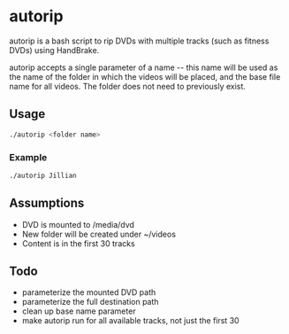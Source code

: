 

# autorip
autorip is a bash script to rip DVDs with multiple tracks (such as fitness DVDs) using HandBrake.

autorip accepts a single parameter of a name -- this name will be used as the name of the folder in which the videos will be placed, and the base file name for all videos. The folder does not need to previously exist.

## Usage
```bash
./autorip <folder name>
```

### Example

```bash
./autorip Jillian
```

## Assumptions
* DVD is mounted to /media/dvd
* New folder will be created under ~/videos
* Content is in the first 30 tracks

## Todo
* parameterize the mounted DVD path
* parameterize the full destination path
* clean up base name parameter
* make autorip run for all available tracks, not just the first 30
